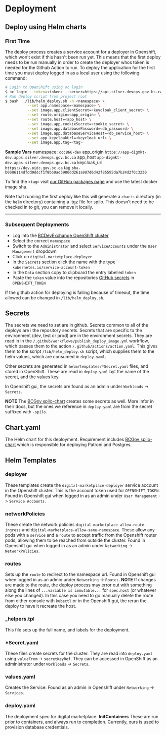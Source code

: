 # Deployment

## Deploy using Helm charts

### First Time
The deploy process creates a service account for a deployer in Openshift, which won't exist if this hasn't been run yet.
This means that the first deploy needs to be run manually in order to create the deployer whos token is needed for the Github Action to run.
To deploy the application for the first time you must deploy logged in as a local user using the following command:
```bash
# Login to OpenShift using oc login
$ oc login --token=<token> --server=https://api.silver.devops.gov.bc.ca:6443
# Run deploy script from project root
$ bash  ./lib/helm_deploy.sh -n <namespace> \
          --set app.namespace=<namespace> \
          --set image.app.clientSecret=<keycloak_client_secret> \
          --set route.origin=<app_origin> \
          --set route.host=<app_host> \
          --set image.app.cookieSecret=<cookie_secret> \
          --set image.app.databasePassword=<db_password> \
          --set image.app.databaseServiceHost=<db_service_host> \
          --set app.keycloakUrl=<keycloak_url> \
          --set image.app.tag=<tag>
```
**Sample Vars**
namespace: `ccc866-dev`
app_origin `https://app-digmkt-dev.apps.silver.devops.gov.bc.ca`
app_host `app-digmkt-dev.apps.silver.devops.gov.bc.ca`
keycloak_url `https://dev.oidc.gov.bc.ca`
tag `sha-b0086114dfdd9ddcf1f8bb0ad3980dd261a987d6d42f85595da7b24d2f0c3230`

To find the `<tag>` visit [our GitHub packages page](https://github.com/bcgov/digital_marketplace/pkgs/container/digital_marketplace) and use the latest docker image sha.

Note that running the first deploy like this will generate a `charts` directory (in the `helm` directory) containing a .tgz file for spilo. This doesn't need to be checked in to git, you can remove it locally.

---

### Subsequent Deployments

- Log into the [BCDevExchange OpenShift cluster](https://console.apps.silver.devops.gov.bc.ca)
- Select the correct `namespace`
- Switch to the `Administrator` and select `ServiceAccounts` under the `User Management` dropdown
- Click on `digital-marketplace-deployer`
- In the `Secrets` section click the name with the type `kubernetes.io/service-account-token`
- In the `Data` section copy to clipboard the entry labelled `token`
- Paste the `token` value into the repositories [GitHub secrets](https://github.com/bcgov/digital_marketplace/settings/secrets/actions) in `OPENSHIFT_TOKEN`

If the github action for deploying is failing because of timeout, the time allowed can be changed in `/lib/helm_deploy.sh`.

## Secrets
The secrets we need to set are in github. Secrets common to all of the deploys are i the repository secrets. Secrets that are specific to the environment (dev, test or prod) are in the environment secrets. They are read in in the `/.github/workflows/publish_deploy_image.yml` workflow, which passes them to the action `/.github/actions/action.yaml`. This gives them to the script `/lib/helm_deploy.sh` script, which supplies them to the helm values, which are consumed in `deploy.yaml`.

Other secrets are generated in `helm/templates/*Secret.yaml` files, and stored in OpenShift. These are read in `deploy.yaml` byt the name of the secret, and the values key.

In Openshift gui, the secrets are found as an admin under `Workloads` -> `Secrets`.

**NOTE** The [BCGov spilo-chart](https://bcgov.github.io/spilo-chart) creates some secrets as well. More infor in their docs, but the ones we reference in `deploy.yaml` are from the secret suffixed with `-spilo`.

## Chart.yaml
The Helm chart for this deployment. Requirement includes [BCGov spilo-chart](https://bcgov.github.io/spilo-chart) which is responsible for deploying Patroni and Postgres.

## Helm Templates

### deployer
These templates create the `digital-marketplace-deployer` service account in the Openshift cluster. This is the account token used for `OPENSHIFT_TOKEN`. Found in Openshift gui when logged in as an admin under `User Management` -> `Service Accounts`.

### networkPolicies
These create the network policies `digital-marketplace-allow-route-ingress` and `digital-marketplace-allow-same-namespace`. These allow any pods with a `service` and a `route` to accept traffic from the Openshift router pods, allowing them to be reached from outside the cluster. Found in Openshift gui when logged in as an admin under `Networking` -> `NetworkPolicies`.

### routes
Sets up the `route` to redirect to the namespace url. Found in Openshift gui when logged in as an admin under `Networking` -> `Routes`.
**NOTE** If changes are made to the route, the deploy process may error out with something along the lines of `...variable is immutable...` for `spec.host` (or whatever else you changed). In this case you need to go manually delete the route from either console with `kubectl` or in the Openshift gui, the rerun the deploy to have it recreate the host.

### _helpers.tpl
This file sets up the full name, and labels for the deployment.

### *Secret.yaml
These files create secrets for the cluster. They are read into `deploy.yaml` using `valueFrom` -> `secretKeyRef`. They can be accessed in OpenShift as an administrator under `Workloads` -> `Secrets`.

### values.yaml
Creates the Service. Found as an admin in Openshift under `Networking` -> `Services`.

### deploy.yaml
The deployment spec for digital marketplace.
**InitContainers**
These are run prior to containers, and always run to completion. Currently, ours is used to provision database credentials.
